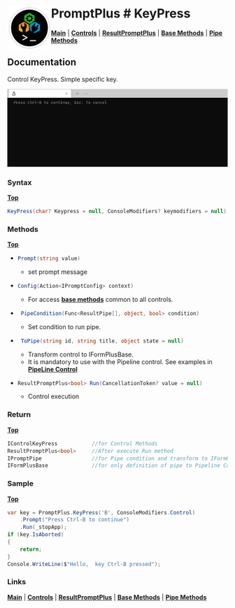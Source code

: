 # <img align="left" width="100" height="100" src="./images/icon.png"> PromptPlus # KeyPress
[**Main**](index.md#help) | 
[**Controls**](index.md#apis) |
[**ResultPromptPlus**](resultpromptplus) |
[**Base Methods**](basemethods) |
[**Pipe Methods**](pipemethods)

## Documentation
Control KeyPress. Simple specific key.

![](./images/KeyPress.gif)

### Syntax
[**Top**](#-promptplus--keypress)

```csharp
KeyPress(char? Keypress = null, ConsoleModifiers? keymodifiers = null)
````

### Methods
[**Top**](#-promptplus--keypress)

- ```csharp
  Prompt(string value)
  ``` 
  - set prompt message

- ```csharp
  Config(Action<IPromptConfig> context)
  ``` 
  - For access [**base methods**](basemethods) common to all controls.

- ```csharp
   PipeCondition(Func<ResultPipe[], object, bool> condition)
  ``` 
  - Set condition to run pipe.

- ```csharp
   ToPipe(string id, string title, object state = null)
  ``` 
  - Transform control to IFormPlusBase.
  - It is mandatory to use with the Pipeline control. See examples in [**PipeLine Control**](pipeline)

- ```csharp
  ResultPromptPlus<bool> Run(CancellationToken? value = null)
  ``` 
	- Control execution

### Return
[**Top**](#-promptplus--keypress)

```csharp
IControlKeyPress           //for Control Methods
ResultPromptPlus<bool>     //After execute Run method
IPromptPipe                //for Pipe condition and transform to IFormPlusBase 
IFormPlusBase              //for only definition of pipe to Pipeline Control
````

### Sample
[**Top**](#-promptplus--keypress)

```csharp
var key = PromptPlus.KeyPress('B', ConsoleModifiers.Control)
    .Prompt("Press Ctrl-B to continue")
    .Run(_stopApp);
if (key.IsAborted)
{
    return;
}
Console.WriteLine($"Hello,  key Ctrl-B pressed");
````

### Links
[**Main**](index.md#help) | 
[**Controls**](index.md#apis) |
[**ResultPromptPlus**](resultpromptplus) |
[**Base Methods**](basemethods) |
[**Pipe Methods**](pipemethods)
